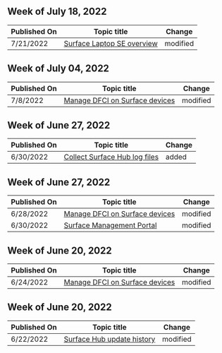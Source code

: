 <!-- This file is generated automatically each week. Changes made to this file will be overwritten.-->



## Week of July 18, 2022


| Published On |Topic title | Change |
|------|------------|--------|
| 7/21/2022 | [Surface Laptop SE overview](/surface/surface-laptop-se-overview) | modified |


## Week of July 04, 2022


| Published On |Topic title | Change |
|------|------------|--------|
| 7/8/2022 | [Manage DFCI on Surface devices](/surface/surface-manage-dfci-guide) | modified |


## Week of June 27, 2022


| Published On |Topic title | Change |
|------|------------|--------|
| 6/30/2022 | [Collect Surface Hub log files](/surface-hub/collect-surface-hub-log-files) | added |


## Week of June 27, 2022


| Published On |Topic title | Change |
|------|------------|--------|
| 6/28/2022 | [Manage DFCI on Surface devices](/surface/surface-manage-dfci-guide) | modified |
| 6/30/2022 | [Surface Management Portal](/surface/surface-management-portal) | modified |


## Week of June 20, 2022


| Published On |Topic title | Change |
|------|------------|--------|
| 6/24/2022 | [Manage DFCI on Surface devices](/surface/surface-manage-dfci-guide) | modified |


## Week of June 20, 2022


| Published On |Topic title | Change |
|------|------------|--------|
| 6/22/2022 | [Surface Hub update history](/surface-hub/surface-hub-update-history) | modified |
